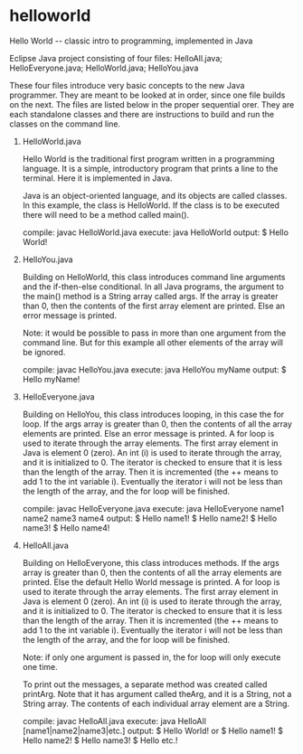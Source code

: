 # helloworld
Hello World -- classic intro to programming, implemented in Java

Eclipse Java project consisting of four files: HelloAll.java; HelloEveryone.java;
HelloWorld.java; HelloYou.java

These four files introduce very basic concepts to the new Java programmer.  They are meant to 
be looked at in order, since one file builds on the next.  The files are listed below in the 
proper sequential orer.  They are each standalone classes and there are instructions to 
build and run the classes on the command line.

1.  HelloWorld.java

    Hello World is the traditional first program written in a programming
    language.  It is a simple, introductory program that prints a line to the
    terminal.  Here it is implemented in Java.

    Java is an object-oriented language, and its objects are called classes.
    In this example, the class is HelloWorld.  If the class is to be executed
    there will need to be a method called main().

    compile:  javac HelloWorld.java
    execute:  java HelloWorld
    output:   $ Hello World!

2.  HelloYou.java

    Building on HelloWorld, this class introduces command line arguments and
    the if-then-else conditional.  In all Java programs, the argument to the
    main() method is a String array called args.  If the array is greater than
    0, then the contents of the first array element are printed.  Else an error
    message is printed.

    Note:  it would be possible to pass in more than one argument from the
    command line.  But for this example all other elements of the array will
    be ignored.

    compile:  javac HelloYou.java
    execute:  java HelloYou myName
    output:   $ Hello myName!

3.  HelloEveryone.java

    Building on HelloYou, this class introduces looping, in this case the for
    loop.  If the args array is greater than 0, then the contents of all the
    array elements are printed.  Else an error message is printed.  A for loop
    is used to iterate through the array elements.  The first array element in
    Java is element 0 (zero).  An int (i) is used to iterate through the array,
    and it is initialized to 0.  The iterator is checked to ensure that it is
    less than the length of the array.  Then it is incremented (the ++ means
    to add 1 to the int variable i).  Eventually the iterator i will not be
    less than the length of the array, and the for loop will be finished.

    compile:  javac HelloEveryone.java
    execute:  java HelloEveryone name1 name2 name3 name4
    output:   $ Hello name1!
              $ Hello name2!
              $ Hello name3!
              $ Hello name4!

4.  HelloAll.java

    Building on HelloEveryone, this class introduces methods.  If the args
    array is greater than 0, then the contents of all the array elements are
    printed.  Else the default Hello World message is printed.  A for loop
    is used to iterate through the array elements.  The first array element in
    Java is element 0 (zero).  An int (i) is used to iterate through the array,
    and it is initialized to 0.  The iterator is checked to ensure that it is
    less than the length of the array.  Then it is incremented (the ++ means
    to add 1 to the int variable i).  Eventually the iterator i will not be
    less than the length of the array, and the for loop will be finished.

    Note:  if only one argument is passed in, the for loop will only execute
    one time.

    To print out the messages, a separate method was created called printArg.
    Note that it has argument called theArg, and it is a String, not a String
    array.  The contents of each individual array element are a String.

    compile:  javac HelloAll.java
    execute:  java HelloAll [name1|name2|name3|etc.]
    output:   $ Hello World!
                     or
              $ Hello name1!
              $ Hello name2!
              $ Hello name3!
              $ Hello etc.!
